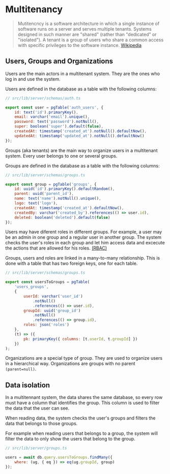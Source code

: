 # Multitenancy

> Mutitencncy is a software architecture in which a single instance of software runs on a server and serves multiple tenants. Systems designed in such manner are "shared" (rather than "dedicated" or "isolated"). A tenant is a group of users who share a common access with specific privileges to the software instance. [Wikipedia](https://en.wikipedia.org/wiki/Multitenancy)

## Users, Groups and Organizations

Users are the main actors in a multitenant system. They are the ones who log in and use the system.

Users are defined in the database as a table with the following columns:

```javascript
// src/lib/server/schemas/auth.ts

export const user = pgTable('auth_users', {
	id: text('id').primaryKey(),
	email: varchar('email').unique(),
	password: text('password').notNull(),
	super: boolean('super').default(false),
	createdAt: timestamp('created_at').notNull().defaultNow(),
	updatedAt: timestamp('updated_at').notNull().defaultNow()
});
```

Groups (aka tenants) are the main way to organize users in a multitenant system. Every user belongs to one or several groups.

Groups are defined in the database as a table with the following columns:

```javascript
// src/lib/server/schemas/groups.ts

export const group = pgTable('groups', {
	id: uuid('id').primaryKey().defaultRandom(),
	parent: uuid('parent_id'),
	name: text('name').notNull().unique(),
	logo: text('logo'),
	createdAt: timestamp('created_at').defaultNow(),
	createdBy: varchar('created_by').references(() => user.id),
	deleted: boolean('deleted').default(false)
});
```

Users may have diferent roles in different groups. For example, a user may be an admin in one group and a regular user in another group. The system checks the user's roles in each group and let him access data and excecute the actions that are allowed for his roles. [(RBAC)](https://github.com/xulioc/skdash5/blob/main/doc/RBAC.md)

Groups, users and roles are linked in a many-to-many relationship. This is done with a table that has two foreign keys, one for each table.

```javascript
// src/lib/server/schemas/groups.ts

export const usersToGroups = pgTable(
	'users_groups',
	{
		userId: varchar('user_id')
			.notNull()
			.references(() => user.id),
		groupId: uuid('group_id')
			.notNull()
			.references(() => group.id),
		roles: json('roles')
	},
	(t) => ({
		pk: primaryKey({ columns: [t.userId, t.groupId] })
	})
);
```

Organizations are a special type of group. They are used to organize users in a hierarchical way. Organizations are groups with no parent `(parent=null)`.

## Data isolation

In a multitennant system, the data shares the same database, so every row must have a column that identifies the group. This column is used to filter the data that the user can see.

When reading data, the system checks the user's groups and filters the data that belongs to those groups.

For example when reading users that belongs to a group, the system will filter the data to only show the users that belong to the group.

```javascript
// src/lib/server/groups.ts

users = await db.query.usersToGroups.findMany({
	where: (ug, { eq }) => eq(ug.groupId, group)
});
```
